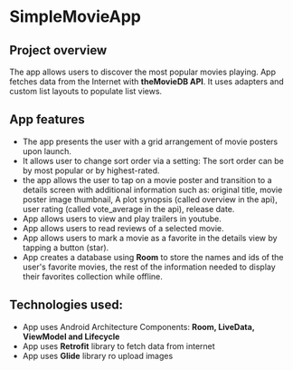 # SimpleMovieApp

## Project overview
The app allows users to discover the most popular movies playing. App fetches data from the Internet with **theMovieDB API**. It uses adapters and custom list layouts to populate list views.

## App features 
- The app presents the user with a grid arrangement of movie posters upon launch. 
- It allows user to change sort order via a setting: The sort order can be by most popular or by highest-rated. 
- the app allows the user to tap on a movie poster and transition to a details screen with additional information such as: original title, movie poster image thumbnail, A plot synopsis (called overview in the api), user rating (called vote_average in the api), release date.
- App allows users to view and play trailers in youtube.
- App allows users to read reviews of a selected movie.
- App allows users to mark a movie as a favorite in the details view by tapping a button (star).
- App creates a database using **Room** to store the names and ids of the user's favorite movies, the rest of the information needed to display their favorites collection while offline.

## Technologies used:
- App uses Android Architecture Components: **Room, LiveData, ViewModel and Lifecycle**
- App uses **Retrofit** library to fetch data from internet
- App uses **Glide** library ro upload images




